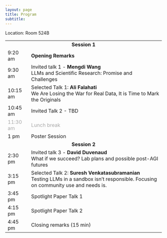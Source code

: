 ```yaml
---
layout: page
title: Program
subtitle:
---
```


<!-- <div align="center">
<a href="https://openreview.net/group?id=NeurIPS.cc/2024/Workshop/SoLaR#tab-accept-spotlight">List of accepted papers</a>
</div> -->

Location: Room 524B

<table style='margin-bottom:10pt;margin-left:auto;margin-right:auto;'>
  <tr>
    <td colspan="2" style="text-align: center;"><b>Session 1</b></td>
  </tr>
  <tr>
    <td>9:20 am</td>
    <td><b>Opening Remarks</b></td>
  </tr>
  <tr>
    <td>9:30 am</td>
    <td>Invited talk 1 - <b>Mengdi Wang</b><br />LLMs and Scientific Research: Promise and Challenges</td>
  </tr>
  <tr>
    <td>10:15 am</td>
    <!-- <td>Selected Talk 1</td> -->
    <td>Selected Talk 1: <b>Ali Falahati</b><br />We Are Losing the War for Real Data, It is Time to Mark the Originals</td>
  </tr>
  <tr>
    <td>10:45 am</td>
    <td>Invited Talk 2 - TBD</td>
  </tr>
  <tr style='color:darkgray;'>
    <td>11:30 am</td>
    <td> Lunch break </td>
  </tr>
  <tr>
    <td>1 pm</td>
    <td>Poster Session</td>
  </tr>
  
  <tr>
    <td colspan="2" style="text-align: center;"><b>Session 2</b></td>
  </tr>
  <tr>
    <td>2:30 pm</td>
    <td>Invited talk 3 - <b>David Duvenaud</b><br />What if we succeed? Lab plans and possible post-AGI futures</td>
  </tr>
  <tr>
    <td>3:15 pm</td>
    <td>Selected Talk 2: <b>Suresh Venkatasubramanian</b><br />Testing LLMs in a sandbox isn’t responsible. Focusing on community use and needs is.</td>
  </tr>
    <tr>
    <td>3:45 pm</td>
    <td>Spotlight Paper Talk 1</td>
  </tr>
    <!-- <tr style='color:darkgray;'>
    <td>3:00 pm</td>
    <td>Break (15 min)</td>
  </tr> -->
  <tr>
    <td>4:15 pm</td>
    <td>Spotlight Paper Talk 2</td>
  </tr>
  <!-- <tr>
    <td>4:45 pm</td>
    <td>Panel: <b>Panelists</b>: (TBD) <b>Moderator</b>: (TBD)</td>
  </tr>
  <tr>
    <td>5:00 pm</td>
    <td>Breakout rooms discussion</td>
  </tr> -->
  <tr>
    <td>4:45 pm</td>
    <td>Closing remarks (15 min)</td>
  </tr>
</table>

<!-- </div> -->
